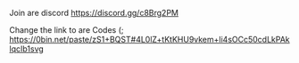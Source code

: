 Join are discord https://discord.gg/c8Brg2PM


Change the link to are Codes (; https://0bin.net/paste/zS1+BQST#4L0lZ+tKtKHU9vkem+li4sOCc50cdLkPAklqcIb1svg 
